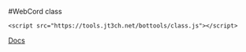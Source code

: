 #WebCord class

```<script src="https://tools.jt3ch.net/bottools/class.js"></script>```

[Docs](https://tools.jt3ch.net/bottools/out)